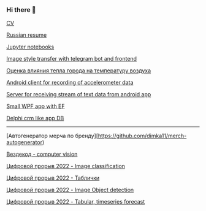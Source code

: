 ### Hi there 👋

<!--
**dimka11/dimka11** is a ✨ _special_ ✨ repository because its `README.md` (this file) appears on your GitHub profile.

Here are some ideas to get you started:

- 🔭 I’m currently working on ...
- 🌱 I’m currently learning ...
- 👯 I’m looking to collaborate on ...
- 🤔 I’m looking for help with ...
- 💬 Ask me about ...
- 📫 How to reach me: ...
- 😄 Pronouns: ...
- ⚡ Fun fact: ...
-->

[CV](https://github.com/dimka11/Curriculum-vitae/edit/main/README.md)

[Russian resume](https://github.com/dimka11/Curriculum-vitae/blob/main/resume.pdf)

[Jupyter notebooks](https://github.com/dimka11/ipynbs)

[Image style transfer with telegram bot and frontend](https://github.com/dimka11/NST_practice)

[Оценка влияния тепла города на температуру воздуха](https://github.com/dimka11/coursework/tree/develop)

[Android client for recording of accelerometer data](https://github.com/dimka11/adaprojectclient)

[Server for receiving stream of text data from android app](https://github.com/dimka11/adaprojectserver)

[Small WPF app with EF](https://github.com/dimka11/evil_librarian)

[Delphi crm like app DB](https://github.com/dimka11/DBAppForSHCorp)


__________________


[Автогенератор мерча по бренду][https://github.com/dimka11/merch-autogenerator)

[Вездекод - computer vision](https://github.com/dimka11/vezdecod_cv)

[Цифровой прорыв 2022 - Image classification](https://github.com/dimka11/trash_containers_final)

[Цифровой прорыв 2022 - Таблички](https://github.com/dimka11/Predicting-the-risk-of-developing-a-patient-s-cardiovascular-disease)

[Цифровой прорыв 2022 - Image Object detection](https://github.com/dimka11/digital_hack_walrus)

[Цифровой прорыв 2022 - Tabular, timeseries forecast](https://github.com/dimka11/Digital_Team_Ambulance)
